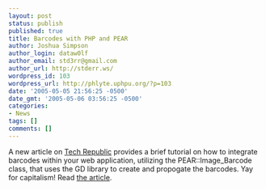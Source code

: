 ```yaml
---
layout: post
status: publish
published: true
title: Barcodes with PHP and PEAR
author: Joshua Simpson
author_login: dataw0lf
author_email: std3rr@gmail.com
author_url: http://stderr.ws/
wordpress_id: 103
wordpress_url: http://phlyte.uphpu.org/?p=103
date: '2005-05-05 21:56:25 -0500'
date_gmt: '2005-05-06 03:56:25 -0500'
categories:
- News
tags: []
comments: []
---
```

<p>A new article on <a href="http://techrepublic.com.com">Tech Republic</a> provides a brief tutorial on how to integrate barcodes within your web application, utilizing the PEAR::Image_Barcode class, that uses the GD library to create and propogate the barcodes.   Yay for capitalism!  Read <a href="http://techrepublic.com.com/5100-10548_11-5692389.html#">  the article</a>.</p>
